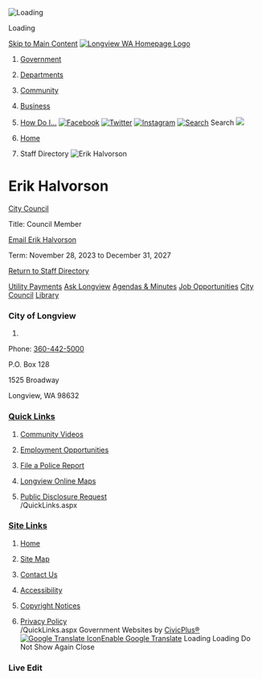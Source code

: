   ![Loading](images/515486978a89cf824d3d73bcbe676ed523f3b0c0e832166a27fe7d5f1fa25fa4.gif) 

Loading

  [Skip to Main Content](http://www.mylongview.com/Directory.aspx?EID=120/#contentarea)   [![Longview WA Homepage Logo](images/ca09e82f1bb04668c5232919e514866a7acb88459c6632300bf111292bea40e3.png)](http://www.mylongview.com)  

 1.  [Government](http://www.mylongview.com/27/Government) 
 1.  [Departments](http://www.mylongview.com/150/Departments) 
 1.  [Community](http://www.mylongview.com/31/Community) 
 1.  [Business](http://www.mylongview.com/35/Business) 
 1.  [How Do I...](http://www.mylongview.com/9/How-Do-I) 
  [![Facebook](images//ImageRepository/Document?documentID=3199)](https://www.facebook.com/CityofLongviewWA/)   [![Twitter](images//ImageRepository/Document?documentID=3205)](https://twitter.com/MyLongview)   [![Instagram](images//ImageRepository/Document?documentID=3200)](https://www.instagram.com/city_of_longview_washington/)   [![Search](images//ImageRepository/Document?documentID=3216)](http://www.mylongview.com/Search/Results) Search  ![](images/391e74a7eb6b7ff39531d47a168db2d46649fe51d9e834dedc0fba7827b7f14d.jpg)  

 1.  [Home](http://www.mylongview.com) 
 1. Staff Directory
  ![Erik Halvorson](images/82b0e2c439277587dd5f3fb87d890bca1748a6e9060d4faedd6170f8dcc27c33.jpg)  

# Erik Halvorson

   [City Council](http://www.mylongview.com/Directory.aspx?DID=40) 

Title: Council Member

 [Email Erik Halvorson](http://www.mylongview.com/formcenter/Contact-City-Council-26/Contact-Erik-Halvorson-103)  

Term: November 28, 2023 to December 31, 2027

  

 [Return to Staff Directory](http://www.mylongview.com/Directory.aspx) 

  [Utility Payments](http://www.mylongview.com/402/Utility-Payments)   [Ask Longview](http://www.mylongview.com/593/ASK-Longview)   [Agendas & Minutes](http://www.mylongview.com/129/Agendas-Minutes)   [Job Opportunities](https://www.governmentjobs.com/careers/longviewwa)   [City Council](http://www.mylongview.com/497/City-Council)   [Library](http://www.mylongview.com/743/Library)  

### City of Longview

 1.    

Phone: [360-442-5000]()    

P.O. Box 128   

1525 Broadway   

Longview, WA 98632   

###  [Quick Links](http://www.mylongview.com/QuickLinks.aspx?CID=37) 

 1.  [Community Videos](http://www.mylongview.com/376/Community-Videos)  
 1.  [Employment Opportunities](https://www.governmentjobs.com/careers/longviewwa)  
 1.  [File a Police Report](http://www.mylongview.com/354/File-a-Police-Report)  

 1.  [Longview Online Maps](http://www.mylongview.com/423/Longview-Online-Maps)  
 1.  [Public Disclosure Request](https://longviewwa.mycusthelp.com/WEBAPP/_rs/supporthome.aspx)  
 /QuickLinks.aspx 

###  [Site Links](http://www.mylongview.com/QuickLinks.aspx?CID=79) 

 1.  [Home](http://www.mylongview.com)  
 1.  [Site Map](http://www.mylongview.com/sitemap)  
 1.  [Contact Us](http://www.mylongview.com/directory.aspx)  

 1.  [Accessibility](http://www.mylongview.com/accessibility)  
 1.  [Copyright Notices](http://www.mylongview.com/copyright)  
 1.  [Privacy Policy](http://www.mylongview.com/privacy)  
 /QuickLinks.aspx Government Websites by [CivicPlus®](https://connect.civicplus.com/referral)   [![Google Translate Icon](images/974ac7c51200afba585b0be92decac71a81e6cb21f9e66324d92d929fbfacae6.gif)Enable Google Translate]()  Loading Loading Do Not Show Again Close 

### Live Edit

 [](http://www.mylongview.com)   []()  []()  